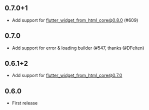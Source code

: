 ## 0.7.0+1

- Add support for flutter_widget_from_html_core@0.8.0 (#609)

## 0.7.0

- Add support for error & loading builder (#547, thanks @DFelten)

## 0.6.1+2

- Add support for flutter_widget_from_html_core@0.7.0

## 0.6.0

- First release
